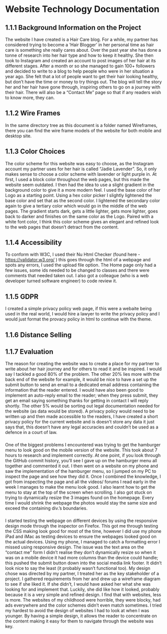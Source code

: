 # Website Technology Documentation
## 1.1.1 Background Information on the Project
The website I have created is a Hair Care blog. For a while, my partner has considered trying to become a ‘Hair Blogger’ in her personal time as hair care is something she really cares about. Over the past year she has done a tonne of research into her hair type and how to keep it healthy. She then took to Instagram and created an account to post images of her hair at its different stages. After a month or so she managed to gain 100+ followers and decided to write to a blog to help people who were in her situation a year ago. She felt that a lot of people want to get their hair looking healthy, but don’t have the time or money to try things out. The blog will tell the story her and her hair have gone through, inspiring others to go on a journey with their hair. There will also be a “Contact Me” page so that if any readers wish to know more, they can. 
## 1.1.2 Wire Frames
In the same directory tree as this document is a folder named Wireframes, there you can find the wire frame models of the website for both mobile and desktop site.
## 1.1.3 Color Choices
The color scheme for this website was easy to choose, as the Instagram account my partner uses for her hair is called “Jadie Lavender”. So, it only makes sense to choose a color scheme with lavender or light purple in. At first, I used a block color throughout the web pages, but this made the website seem outdated. I then had the idea to use a slight gradient in the background color to give it a more modern feel. I used the base color of her Logo as a starting point. Using a hex color picker I slightly lightened the base color and set that as the second color. I lightened the secondary color again to give a tertiary color which would go in the middle of the web pages. The gradient starts dark, gets a little lighter, gets more lighter, goes back to darker and finishes on the same color as the Logo. Paired with a white font color, I think this color scheme gives an elegant and refined look to the web pages that doesn’t detract from the content.
## 1.1.4 Accessibility 
To conform with W3C, I used their Nu Html Checker (found here - https://validator.w3.org/ ) this goes through the html of a webpage and spots any errors, I used the upload file option. The Home page only had a few issues, some ids needed to be changed to classes and there were comments that needed taken out. I also got a colleague (who is a web developer turned software engineer) to code review it.
## 1.1.5 GDPR
I created a simple privacy policy web page, if this were a webaite being used in the real world, I would hire a lawyer to write the privacy policy and I would just format the provacy policy in html to continue with the theme.

## 1.1.6 Distance Selling

## 1.1.7 Evaluation
The reason for creating the website was to create a place for my partner to write about her hair journey and for others to read it and be inspired. I would say I tackled a good 80% of the problem. The other 20% lies more with the back end of the website for example, it would be nice to have a set up the submit button to send an email to a dedicated email address containing the information that the reader entered. I would have also been good to implement an auto-reply email to the reader; when they press submit, they get an email saying something thanks for getting in contact I will reply shortly.  The other 5% would be sorting out legal documentation needed for the website (as data would be stored). A privacy policy would need to be written up and then made accessible to the readers, I have created a short privacy policy for the current website and is doesn’t store any data it just says that, this doesn’t have any legal accuracies and couldn’t be used as a defence in a court of law.
### 
One of the biggest problems I encountered was trying to get the hamburger menu to look good on the mobile version of the website. This took about 7 hours to research and implement correctly. At one point, if you look through the GitHub commit history, you’ll see I gave up on the hamburger menu all together and commented it out. I then went on a website on my phone and saw the implementation of the hamburger menu, so I jumped on my PC to inspect the page and see how they did it. Once I combined the knowledge, I got from inspecting the page and all the videos/ forums I read early in the week I manages to make the menu look good. I also learnt how to get the menu to stay at the top of the screen when scrolling. I also got stuck on trying to dynamically resize the 3 images found on the homepage. Every time I would shrink the webpage the photos would stay the same size and exceed the containing div.’s boundaries.
### 
I started testing the webpage on different devices by using the responsive design mode through the inspector on Firefox. This got me through testing the CSS making look good for most of the time, however I did use my phone iPad and iMac as testing devices to ensure the webpages looked good on the actual devices. Using my phone, I managed to catch a formatting error I missed using responsive design. The issue was the text area on the “contact me” form I didn’t realise they don’t dynamically resize so when it was on a mobile device it had more columns than the device could handle; this pushed the submit button down into the social media link footer. It didn’t look nice to say the least (it probably wasn’t functional too).
My design chose was directed by my partner, I treated her as the key stakeholder of a project. I gathered requirements from her and drew up a wireframe diagram to see if she liked it. If she didn’t, I would have asked her what she was looking for and implement that. Luckily, she did like how it looked, probably because it is a very simple and refined design. I find that with websites, less is more. The websites of my childhood were horrible, they were blocky, had ads everywhere and the color schemes didn’t even match sometimes. I tried my hardest to avoid the design of websites I had to look at when I was younger. By having a simple design, it allows the reader to concentrate on the content making it easy for them to navigate through the website was key.